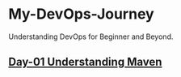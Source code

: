 # My-DevOps-Journey
Understanding DevOps for Beginner and Beyond.
## [Day-01 Understanding Maven](https://github.com/EmAdd9/Maven-day-01.git)
